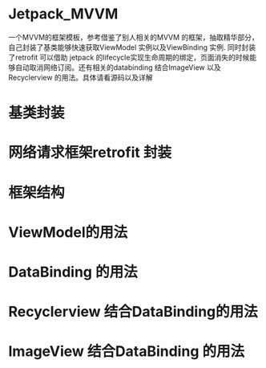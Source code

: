 # Jetpack_MVVM
一个MVVM的框架模板，参考借鉴了别人相关的MVVM 的框架，抽取精华部分，自己封装了基类能够快速获取ViewModel 实例以及ViewBinding 实例. 同时封装了retrofit 可以借助 jetpack 的lifecycle实现生命周期的绑定，页面消失的时候能够自动取消网络订阅。还有相关的databinding 结合ImageView 以及 Recyclerview 的用法。具体请看源码以及详解
# 基类封装
# 网络请求框架retrofit 封装
# 框架结构
# ViewModel的用法
# DataBinding 的用法
# Recyclerview 结合DataBinding的用法
# ImageView 结合DataBinding 的用法



